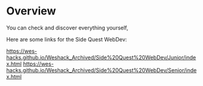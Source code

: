 # Overview

You can check and discover everything yourself,

Here are some links for the Side Quest WebDev:

https://wes-hacks.github.io/Weshack_Archived/Side%20Quest%20WebDev/Junior/index.html
https://wes-hacks.github.io/Weshack_Archived/Side%20Quest%20WebDev/Senior/index.html
